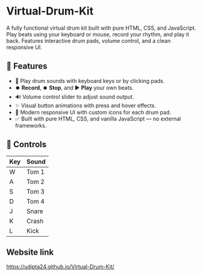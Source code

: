 # Virtual-Drum-Kit
A fully functional virtual drum kit built with pure HTML, CSS, and JavaScript. Play beats using your keyboard or mouse, record your rhythm, and play it back. Features interactive drum pads, volume control, and a clean responsive UI.
## 🚀 Features
- 🎹 Play drum sounds with keyboard keys or by clicking pads.
- ⏺️ **Record**, ⏹️ **Stop**, and ▶️ **Play** your own beats.
- 🔊 Volume control slider to adjust sound output.
- ✨ Visual button animations with press and hover effects.
- 🎨 Modern responsive UI with custom icons for each drum pad.
- ✅ Built with pure HTML, CSS, and vanilla JavaScript — no external frameworks.

## 🎯 Controls
| Key | Sound  | 
|-----|--------|
| W   | Tom 1  |
| A   | Tom 2  |
| S   | Tom 3  |
| D   | Tom 4  |
| J   | Snare  |
| K   | Crash  |
| L   | Kick   |

## Website link
https://udipta24.github.io/Virtual-Drum-Kit/
